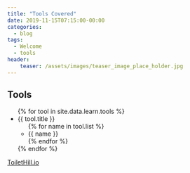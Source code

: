 ```yaml
---
title: "Tools Covered"
date: 2019-11-15T07:15:00-00:00
categories:
  - blog
tags:
  - Welcome
  - tools
header:
    teaser: /assets/images/teaser_image_place_holder.jpg
---
```

## Tools

<ul>
{% for tool in site.data.learn.tools %}
<li>
{{ tool.title }}
	<ul>
	{% for name in tool.list %}
		<li>
			{{ name }}
		</li>
	{% endfor %} 
	</ul>
</li>
{% endfor %}
</ul>

<a href="{{ site.data.links.toilethill }}" target="_blank">ToiletHill.io</a>
